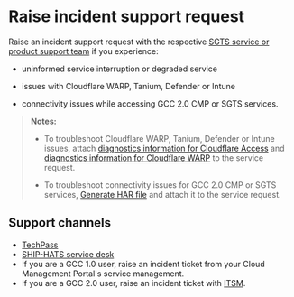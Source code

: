 # Raise incident support request
Raise an incident support request with the respective [SGTS service or product support team](#support-channels) if you experience:

- uninformed service interruption or degraded service

- issues with Cloudflare WARP, Tanium, Defender or Intune

- connectivity issues while accessing GCC 2.0 CMP or SGTS services.  


>**Notes:**
>
>- To troubleshoot Cloudflare WARP, Tanium, Defender or Intune issues, attach [diagnostics information for Cloudflare Access](https://docs.developer.tech.gov.sg/docs/security-suite-for-engineering-endpoint-devices/#/how-to-generate-and-upload-diagnostic-files-to-incident-support-request?id=generate-cloudflare-access-diagnostic-file) and [diagnostics information for Cloudflare WARP](https://docs.developer.tech.gov.sg/docs/security-suite-for-engineering-endpoint-devices/#/how-to-generate-and-upload-diagnostic-files-to-incident-support-request?id=generate-cloudflare-warp-diagnostic-logs) to the service request.
>
>- To troubleshoot connectivity issues for GCC 2.0 CMP or SGTS services, [Generate HAR file](https://docs.developer.tech.gov.sg/docs/security-suite-for-engineering-endpoint-devices/#/how-to-generate-and-upload-diagnostic-files-to-incident-support-request?id=generate-har-file) and attach it to the service request.

## Support channels

- [TechPass](https://form.gov.sg/#!/5f69797d0666cb0011cc59da)
- [SHIP-HATS service desk](https://jira.ship.gov.sg/servicedesk/customer/portal/11)
- If you are a GCC 1.0 user, raise an incident ticket from your Cloud Management Portal's service management.
- If you are a GCC 2.0 user, raise an incident ticket with [ITSM](https://itsm.sgnet.gov.sg/sp3).
